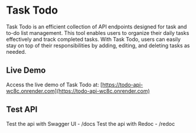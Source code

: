 # Task Todo

Task Todo is an efficient collection of API endpoints designed for task and to-do list management. This tool enables users to organize their daily tasks effectively and track completed tasks. With Task Todo, users can easily stay on top of their responsibilities by adding, editing, and deleting tasks as needed.

## Live Demo

Access the live demo of Task Todo at: [https://todo-api-wc8c.onrender.com](https://todo-api-wc8c.onrender.com)

## Test API

Test the api with Swagger UI   - /docs
Test the api with Redoc        - /redoc
